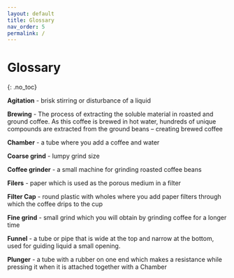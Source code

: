 ```yaml
---
layout: default
title: Glossary
nav_order: 5
permalink: /
---
```


# Glossary

{: .no_toc}

**Agitation** - brisk stirring or disturbance of a liquid

**Brewing** - The process of extracting the soluble material in roasted and ground coffee. As this coffee is brewed in hot water, hundreds of unique compounds are extracted from the ground beans – creating brewed coffee

**Chamber** - a tube where you add a coffee and water

**Coarse grind** - lumpy grind size

**Coffee grinder** - a small machine for grinding roasted coffee beans

**Filers** - paper which is used as the porous medium in a filter

**Filter Cap** - round plastic with wholes where you add paper filters through which the coffee drips to the cup

**Fine grind** - small grind which you will obtain by grinding coffee for a longer time

**Funnel** - a tube or pipe that is wide at the top and narrow at the bottom, used for guiding liquid a small opening.

**Plunger** - a tube with a rubber on one end which makes a resistance while pressing it when it is attached together with a Chamber